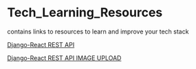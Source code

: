 # Tech_Learning_Resources
contains links to resources to learn and improve your tech stack

[Django-React REST API](https://scotch.io/tutorials/build-a-to-do-application-using-django-and-react)

[Django-React REST API IMAGE UPLOAD](https://www.techiediaries.com/django-rest-image-file-upload-tutorial)
